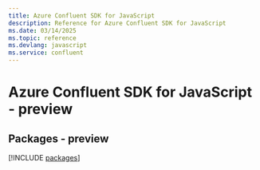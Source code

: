 ```yaml
---
title: Azure Confluent SDK for JavaScript
description: Reference for Azure Confluent SDK for JavaScript
ms.date: 03/14/2025
ms.topic: reference
ms.devlang: javascript
ms.service: confluent
---
```

# Azure Confluent SDK for JavaScript - preview
## Packages - preview
[!INCLUDE [packages](confluent-index.md)]